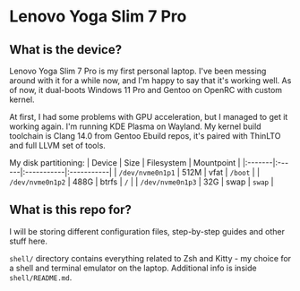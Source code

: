 # Lenovo Yoga Slim 7 Pro

## What is the device?

Lenovo Yoga Slim 7 Pro is my first personal laptop. I've been messing around with it for a while now, and I'm happy to say that it's working well. As of now, it dual-boots Windows 11 Pro and Gentoo on OpenRC with custom kernel.

At first, I had some problems with GPU acceleration, but I managed to get it working again. I'm running KDE Plasma on Wayland. My kernel build toolchain is Clang 14.0 from Gentoo Ebuild repos, it's paired with ThinLTO and full LLVM set of tools.

My disk partitioning:
| Device | Size | Filesystem | Mountpoint |
|:-------|:------|:-----------|:-----------|
| `/dev/nvme0n1p1` | 512M | vfat | `/boot` |
| `/dev/nvme0n1p2` | 488G | btrfs | `/` |
| `/dev/nvme0n1p3` | 32G | swap | `swap` |

## What is this repo for?

I will be storing different configuration files, step-by-step guides and other stuff here.

`shell/` directory contains everything related to Zsh and Kitty - my choice for a shell and terminal emulator on the laptop. Additional info is inside `shell/README.md`.
